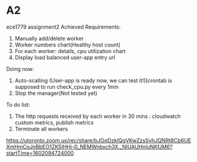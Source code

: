 # A2
ece1779 assignment2
Achieved Requirements:
1. Manually add/delete worker
2. Worker numbers chart(Healthy host count)
3. For each worker: details, cpu utilization chart
4. Display load balanced user-app entry url


Doing now:
1. Auto-scalling (User-app is ready now, we can test it!)[crontab is supposed to run check_cpu.py every 1min
2. Stop the manager(Not tested yet)

To do list:
1. The http requests received by each worker in 30 mins : cloudwatch custom metrics, publish metrics
2. Terminate all workers

https://utoronto.zoom.us/rec/share/bJGqDzkIQgVKwZzsSyhJQNRt8Cb6UEXmHmCoJnBbEO1ZK5IHHi-0_NEMWnbxch3X._NlUAUHnIuNKfJM6?startTime=1602094724000





